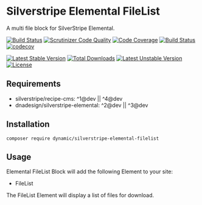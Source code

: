 # Silverstripe Elemental FileList

A multi file block for SilverStripe Elemental.

[![Build Status](https://travis-ci.org/dynamic/silverstripe-elemental-filelist.svg?branch=master)](https://travis-ci.org/dynamic/silverstripe-elemental-filelist)
[![Scrutinizer Code Quality](https://scrutinizer-ci.com/g/dynamic/silverstripe-elemental-filelist/badges/quality-score.png?b=master)](https://scrutinizer-ci.com/g/dynamic/silverstripe-elemental-filelist/?branch=master)
[![Code Coverage](https://scrutinizer-ci.com/g/dynamic/silverstripe-elemental-filelist/badges/coverage.png?b=master)](https://scrutinizer-ci.com/g/dynamic/silverstripe-elemental-filelist/?branch=master)
[![Build Status](https://scrutinizer-ci.com/g/dynamic/silverstripe-elemental-filelist/badges/build.png?b=master)](https://scrutinizer-ci.com/g/dynamic/silverstripe-elemental-filelist/build-status/master)
[![codecov](https://codecov.io/gh/dynamic/silverstripe-elemental-filelist/branch/master/graph/badge.svg)](https://codecov.io/gh/dynamic/silverstripe-elemental-filelist)

[![Latest Stable Version](https://poser.pugx.org/dynamic/silverstripe-elemental-filelist/v/stable)](https://packagist.org/packages/dynamic/silverstripe-elemental-filelist)
[![Total Downloads](https://poser.pugx.org/dynamic/silverstripe-elemental-filelist/downloads)](https://packagist.org/packages/dynamic/silverstripe-elemental-filelist)
[![Latest Unstable Version](https://poser.pugx.org/dynamic/silverstripe-elemental-filelist/v/unstable)](https://packagist.org/packages/dynamic/silverstripe-elemental-filelist)
[![License](https://poser.pugx.org/dynamic/silverstripe-elemental-filelist/license)](https://packagist.org/packages/dynamic/silverstripe-elemental-filelist)

## Requirements

- silverstripe/recipe-cms: ^1@dev || ^4@dev
- dnadesign/silverstripe-elemental: ^2@dev || ^3@dev

## Installation

`composer require dynamic/silverstripe-elemental-filelist`

## Usage

Elemental FileList Block will add the following Element to your site:

* FileList

The FileList Element will display a list of files for download. 

